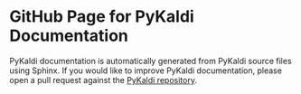 # GitHub Page for PyKaldi Documentation

PyKaldi documentation is automatically generated from PyKaldi source files using
Sphinx. If you would like to improve PyKaldi documentation, please open a pull
request against the [PyKaldi repository](https://github.com/pykaldi/pykaldi).
